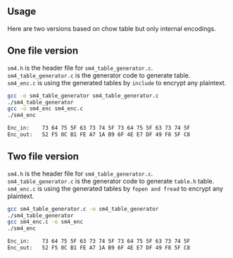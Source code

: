 Usage
-----

Here are two versions based on chow table but only internal encodings.

One file version
---------------------

```sm4.h``` is the header file for ```sm4_table_generator.c```.   
```sm4_table_generator.c``` is the generator code to generate table.  
```sm4_enc.c``` is using the generated tables by ```include``` to encrypt any plaintext.  

```bash
gcc -o sm4_table_generator sm4_table_generator.c
./sm4_table_generator 
gcc -o sm4_enc sm4_enc.c
./sm4_enc

Enc_in:    73 64 75 5F 63 73 74 5F 73 64 75 5F 63 73 74 5F
Enc_out:   52 F5 0C B1 FE A7 1A B9 6F 4E E7 DF 49 F8 5F C8
```

Two file version
-------------------------------

```sm4.h``` is the header file for ```sm4_table_generator.c```.   
```sm4_table_generator.c``` is the generator code to generate ```table.h``` table.  
```sm4_enc.c``` is using the generated tables by ```fopen and fread``` to encrypt any plaintext. 

```bash
gcc sm4_table_generator.c -o sm4_table_generator
./sm4_table_generator
gcc sm4_enc.c -o sm4_enc
./sm4_enc

Enc_in:    73 64 75 5F 63 73 74 5F 73 64 75 5F 63 73 74 5F
Enc_out:   52 F5 0C B1 FE A7 1A B9 6F 4E E7 DF 49 F8 5F C8 
```
